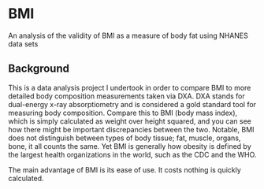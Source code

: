 # BMI
An analysis of the validity of BMI as a measure of body fat using NHANES data sets

## Background
This is a data analysis project I undertook in order to compare BMI to more detailed body composition measurements taken via DXA. DXA stands for dual-energy x-ray absorptiometry and is considered a gold standard tool for measuring body composition. Compare this to BMI (body mass index), which is simply calculated as weight over height squared, 
and you can see how there might be important discrepancies between the two. Notable, BMI does not distinguish between types of body tissue; fat, muscle, organs, bone, it all counts the same. Yet BMI is generally how obesity is defined by the largest health organizations in the world, such as the CDC and the WHO.

The main advantage of BMI is its ease of use. It costs nothing is quickly calculated.

